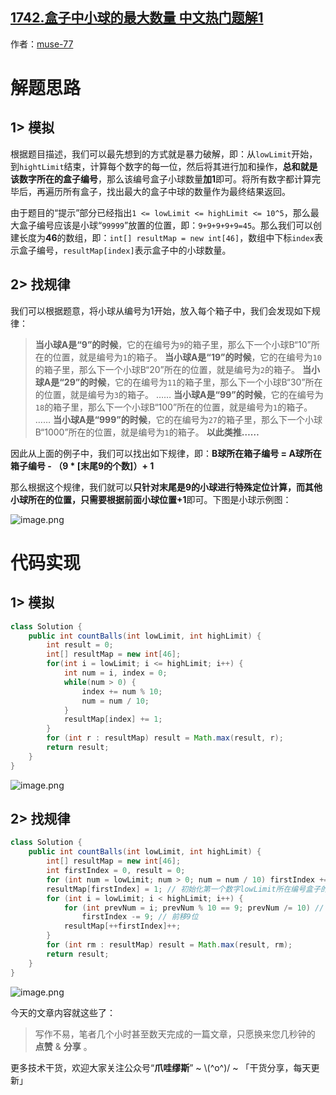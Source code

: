 ## [1742.盒子中小球的最大数量 中文热门题解1](https://leetcode.cn/problems/maximum-number-of-balls-in-a-box/solutions/100000/-by-muse-77-ru13)

作者：[muse-77](https://leetcode.cn/u/muse-77)
# 解题思路
## 1> 模拟
根据题目描述，我们可以最先想到的方式就是暴力破解，即：从`lowLimit`开始，到`hightLimit`结束，计算每个数字的每一位，然后将其进行加和操作，**总和就是该数字所在的盒子编号**，那么该编号盒子小球数量**加1**即可。将所有数字都计算完毕后，再遍历所有盒子，找出最大的盒子中球的数量作为最终结果返回。

由于题目的“提示”部分已经指出`1 <= lowLimit <= highLimit <= 10^5`，那么最大盒子编号应该是小球“`99999`”放置的位置，即：`9+9+9+9+9=45`。那么我们可以创建长度为**46**的数组，即：`int[] resultMap = new int[46]`，数组中下标`index`表示盒子编号，`resultMap[index]`表示盒子中的小球数量。

## 2> 找规律
我们可以根据题意，将小球从编号为1开始，放入每个箱子中，我们会发现如下规律：
> **当小球A是“9”的时候**，它的在编号为`9`的箱子里，那么下一个小球B“10”所在的位置，就是编号为`1`的箱子。
> **当小球A是“19”的时候**，它的在编号为`10`的箱子里，那么下一个小球B“20”所在的位置，就是编号为`2`的箱子。
> **当小球A是“29”的时候**，它的在编号为`11`的箱子里，那么下一个小球B“30”所在的位置，就是编号为`3`的箱子。
> ……
> **当小球A是“99”的时候**，它的在编号为`18`的箱子里，那么下一个小球B“100”所在的位置，就是编号为`1`的箱子。
> ……
> **当小球A是“999”的时候**，它的在编号为`27`的箱子里，那么下一个小球B“1000”所在的位置，就是编号为`1`的箱子。
> **以此类推……**

因此从上面的例子中，我们可以找出如下规律，即：**B球所在箱子编号 = A球所在箱子编号 - （9 * [末尾9的个数]）+ 1**

那么根据这个规律，我们就可以**只针对末尾是9的小球进行特殊定位计算，而其他小球所在的位置，只需要根据前面小球位置+1**即可。下图是小球示例图：

![image.png](https://pic.leetcode.cn/1669166068-iEIBVR-image.png)

# 代码实现
## 1> 模拟
```java
class Solution {
    public int countBalls(int lowLimit, int highLimit) {
        int result = 0;
        int[] resultMap = new int[46];
        for(int i = lowLimit; i <= highLimit; i++) {
            int num = i, index = 0;
            while(num > 0) {
                index += num % 10;
                num = num / 10;
            }
            resultMap[index] += 1;
        }
        for (int r : resultMap) result = Math.max(result, r);
        return result;
    }
}
```

![image.png](https://pic.leetcode.cn/1669166085-vnwsgL-image.png)

## 2> 找规律
```java
class Solution {
    public int countBalls(int lowLimit, int highLimit) {
        int[] resultMap = new int[46];
        int firstIndex = 0, result = 0;
        for (int num = lowLimit; num > 0; num = num / 10) firstIndex += num % 10;
        resultMap[firstIndex] = 1; // 初始化第一个数字lowLimit所在编号盒子的小球数量
        for (int i = lowLimit; i < highLimit; i++) {
            for (int prevNum = i; prevNum % 10 == 9; prevNum /= 10) // 根据前一个数的末位是否为9，来重新定位下一个数的位置
                firstIndex -= 9; // 前移9位
            resultMap[++firstIndex]++;
        }
        for (int rm : resultMap) result = Math.max(result, rm);
        return result;
    }
}
```

![image.png](https://pic.leetcode.cn/1669166092-ejJSaU-image.png)

今天的文章内容就这些了：

> 写作不易，笔者几个小时甚至数天完成的一篇文章，只愿换来您几秒钟的 **点赞** & **分享** 。

更多技术干货，欢迎大家关注公众号“**爪哇缪斯**” ~ \\(^o^)/ ~ 「干货分享，每天更新」